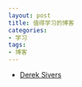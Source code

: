 ```yaml
---
layout: post
title: 值得学习的博客
categories:
- 学习
tags:
- 博客
---
```


- [Derek Sivers](http://sivers.org/)